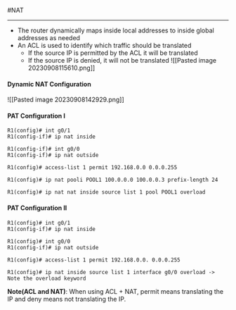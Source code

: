 #NAT 
***
- The router dynamically maps inside local addresses to inside global addresses as needed
- An ACL is used to identify which traffic should be translated
	- If the source IP is permitted by the ACL it will be translated
	- If the source IP is denied, it will not be translated
![[Pasted image 20230908115610.png]]


#### Dynamic NAT Configuration

![[Pasted image 20230908142929.png]]

#### PAT Configuration I
```
R1(config)# int g0/1
R1(config-if)# ip nat inside

R1(config-if)# int g0/0
R1(config-if)# ip nat outside

R1(config)# access-list 1 permit 192.168.0.0 0.0.0.255

R1(config)# ip nat pooli POOL1 100.0.0.0 100.0.0.3 prefix-length 24

R1(config)# ip nat nat inside source list 1 pool POOL1 overload
```


#### PAT Configuration II
```
R1(config)# int g0/1
R1(config-if)# ip nat inside

R1(config)# int g0/0
R1(config-if)# ip nat outside

R1(config)# access-list 1 permit 192.168.0.0. 0.0.0.255

R1(config)# ip nat inside source list 1 interface g0/0 overload -> Note the overload keyword
```

**Note(ACL and NAT)**: When using ACL + NAT, permit means translating the IP and deny means not translating the IP.